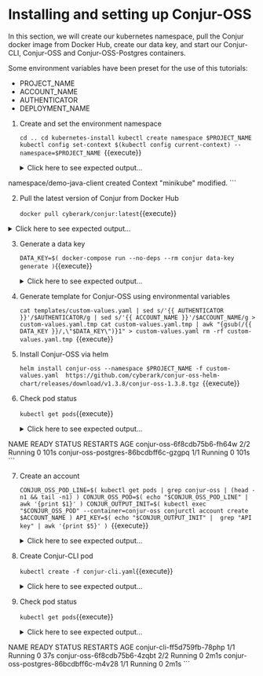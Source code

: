 # Installing and setting up Conjur-OSS

In this section, we will create our kubernetes namespace, pull the Conjur docker image from Docker Hub, create our data key, and start our Conjur-CLI, Conjur-OSS and Conjur-OSS-Postgres containers.

Some environment variables have been preset for the use of this tutorials:
* PROJECT_NAME
* ACCOUNT_NAME
* AUTHENTICATOR
* DEPLOYMENT_NAME

<!-- 1. Setting the necessary variables

   So we can refer to them later, export the project name, account name, authenticator and deployment name as environment variables:

   `export PROJECT_NAME=demo-java-client
export ACCOUNT_NAME=demo-account
export AUTHENTICATOR=demo-authenticator
export DEPLOYMENT_NAME=conjur-java-api-example
   `{{execute}} -->

1. Create and set the environment namespace

    `cd ..
cd kubernetes-install
kubectl create namespace $PROJECT_NAME
kubectl config set-context $(kubectl config current-context) --namespace=$PROJECT_NAME
    `{{execute}}

    <details>
      <summary>Click here to see expected output...</summary>
      ```
namespace/demo-java-client created
Context "minikube" modified.
      ```
    </details>

2. Pull the latest version of Conjur from Docker Hub

    `docker pull cyberark/conjur:latest`{{execute}}

  <details>
    <summary>Click here to see expected output...</summary>
    ```
latest: Pulling from cyberark/conjur
ab5f5ccbe527: Pull complete
Digest: sha256:2884742777452eb85308131f8b2732ad53f944cc1ac43cbe8bc902790f816e22
Status: Downloaded newer image for cyberark/conjur:latest
docker.io/cyberark/conjur:latest
    ```
  </details>

3. Generate a data key

    `DATA_KEY=$( docker-compose run --no-deps --rm conjur data-key generate )`{{execute}}

    <details>
      <summary>Click here to see expected output...</summary>
      ```
      Creating network "kubernetesinstall_default" with the default driver
      ```
    </details>

4. Generate template for Conjur-OSS using environmental variables

    `cat templates/custom-values.yaml | sed s/'{{ AUTHENTICATOR }}'/$AUTHENTICATOR/g | sed s/'{{ ACCOUNT_NAME }}'/$ACCOUNT_NAME/g > custom-values.yaml.tmp
cat custom-values.yaml.tmp | awk "{gsub(/{{ DATA_KEY }}/,\"$DATA_KEY\")}1" > custom-values.yaml
rm -rf custom-values.yaml.tmp
    `{{execute}}

5. Install Conjur-OSS via helm

   `helm install conjur-oss --namespace $PROJECT_NAME -f custom-values.yaml  https://github.com/cyberark/conjur-oss-helm-chart/releases/download/v1.3.8/conjur-oss-1.3.8.tgz
   `{{execute}}

6. Check pod status

   `kubectl get pods`{{execute}}

   <details>
     <summary>Click here to see expected output...</summary>
     ```
NAME                                   READY   STATUS    RESTARTS   AGE
conjur-oss-6f8cdb75b6-fh64w            2/2     Running   0          101s
conjur-oss-postgres-86bcdbff6c-gzgpq   1/1     Running   0          101s
     ```
   </details>

7. Create an account

   `CONJUR_OSS_POD_LINE=$( kubectl get pods | grep conjur-oss | (head -n1 && tail -n1) )
CONJUR_OSS_POD=$( echo "$CONJUR_OSS_POD_LINE" | awk '{print $1}' )
CONJUR_OUTPUT_INIT=$( kubectl exec "$CONJUR_OSS_POD" --container=conjur-oss conjurctl account create $ACCOUNT_NAME )
API_KEY=$( echo "$CONJUR_OUTPUT_INIT" |  grep "API key" | awk '{print $5}' )
   `{{execute}}

   <details>
     <summary>Click here to see expected output...</summary>
     ```
     Created new account 'demo-account'
     ```
   </details>

8. Create Conjur-CLI pod

    `kubectl create -f conjur-cli.yaml`{{execute}}

    <details>
      <summary>Click here to see expected output...</summary>
      ```
    deployment.apps/conjur-cli created
      ```
    </details>

9. Check pod status

   `kubectl get pods`{{execute}}

   <details>
     <summary>Click here to see expected output...</summary>
     ```
NAME                                   READY   STATUS    RESTARTS   AGE
conjur-cli-ff5d759fb-78php             1/1     Running   0          37s
conjur-oss-6f8cdb75b6-4zqbt            2/2     Running   0          2m1s
conjur-oss-postgres-86bcdbff6c-m4v28   1/1     Running   0          2m1s
     ```
   </details>
